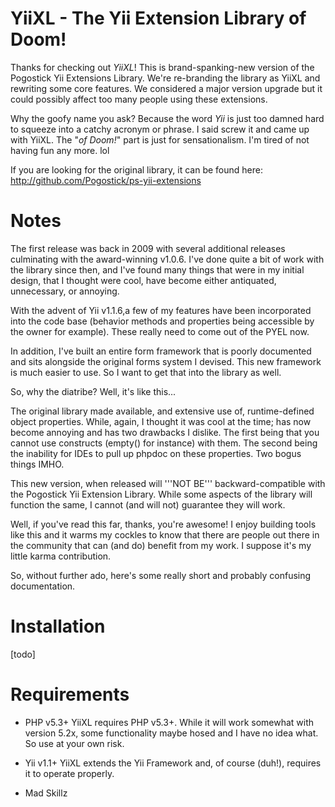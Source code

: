 YiiXL - The Yii Extension Library of Doom!
===============================
Thanks for checking out *YiiXL*! This is brand-spanking-new version of the Pogostick Yii Extensions Library. We're re-branding the library as YiiXL and rewriting some core features. We considered a major version upgrade but it could possibly affect too many people using these extensions. 

Why the goofy name you ask? Because the word *Yii* is just too damned hard to squeeze into a catchy acronym or phrase. I said screw it and came up with YiiXL. The "<i>of Doom!</i>" part is just for sensationalism. I'm tired of not having fun any more. lol

If you are looking for the original library, it can be found here: <http://github.com/Pogostick/ps-yii-extensions>

Notes
=====
The first release was back in 2009 with several additional releases culminating with the award-winning v1.0.6. I've done quite
a bit of work with the library since then, and I've found many things that were in my initial design, that I thought were cool,
have become either antiquated, unnecessary, or annoying.

With the advent of Yii v1.1.6,a few of my features have been incorporated into the
code base (behavior methods and properties being accessible by the owner for example). These really need to come out of the PYEL now.

In addition, I've built an entire form framework that is poorly documented and sits alongside the original forms system I devised. This new
framework is much easier to use. So I want to get that into the library as well.

So, why the diatribe? Well, it's like this...

The original library made available, and extensive use of, runtime-defined object properties. While, again, I thought it was cool at the time;
has now become annoying and has two drawbacks I dislike. The first being that you cannot use constructs (empty() for instance) with them.
The second being the inability for IDEs to pull up phpdoc on these properties. Two bogus things IMHO.

This new version, when released will '''NOT BE''' backward-compatible with the Pogostick Yii Extension Library. While some aspects of the library will function the same, I cannot (and will not) guarantee they will work.

Well, if you've read this far, thanks, you're awesome! I enjoy building tools like this and it warms my cockles to know that there are people out there
in the community that can (and do) benefit from my work. I suppose it's my little karma contribution.

So, without further ado, here's some really short and probably confusing documentation.

Installation
============
[todo]

Requirements
============
* PHP v5.3+
 YiiXL requires PHP v5.3+. While it will work somewhat with version 5.2x, some functionality maybe hosed and I have no idea what. So use at your own risk.

* Yii v1.1+
 YiiXL extends the Yii Framework and, of course (duh!), requires it to operate properly.

* Mad Skillz